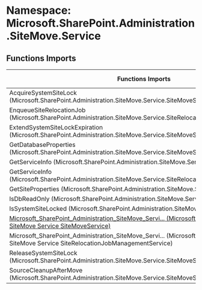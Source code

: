 # Namespace: Microsoft.SharePoint.Administration.SiteMove.Service

## Functions Imports

Functions Imports | SPO | SP 2019 | SP 2016 | SP 2013
----------|:---:|:-------:|:-------:|:-------:
AcquireSystemSiteLock (Microsoft.SharePoint.Administration.SiteMove.Service.SiteMoveService) | ✅ | ❌ | ❌ | ❌
EnqueueSiteRelocationJob (Microsoft.SharePoint.Administration.SiteMove.Service.SiteRelocationJobManagementService) | ✅ | ❌ | ❌ | ❌
ExtendSystemSiteLockExpiration (Microsoft.SharePoint.Administration.SiteMove.Service.SiteMoveService) | ✅ | ❌ | ❌ | ❌
GetDatabaseProperties (Microsoft.SharePoint.Administration.SiteMove.Service.SiteMoveService) | ✅ | ❌ | ❌ | ❌
GetServiceInfo (Microsoft.SharePoint.Administration.SiteMove.Service.SiteMoveService) | ✅ | ❌ | ❌ | ❌
GetServiceInfo (Microsoft.SharePoint.Administration.SiteMove.Service.SiteRelocationJobManagementService) | ✅ | ❌ | ❌ | ❌
GetSiteProperties (Microsoft.SharePoint.Administration.SiteMove.Service.SiteMoveService) | ✅ | ❌ | ❌ | ❌
IsDbReadOnly (Microsoft.SharePoint.Administration.SiteMove.Service.SiteMoveService) | ✅ | ❌ | ❌ | ❌
IsSystemSiteLocked (Microsoft.SharePoint.Administration.SiteMove.Service.SiteMoveService) | ✅ | ❌ | ❌ | ❌
[<span title="Microsoft_SharePoint_Administration_SiteMove_Service_SiteMoveService">Microsoft_SharePoint_Administration_SiteMove_Servi...</span> (Microsoft SharePoint Administration SiteMove Service SiteMoveService)](./Functions/Microsoft_SharePoint_Administration_SiteMove_Service_SiteMoveService.md) | ✅ | ❌ | ❌ | ❌
<span title="Microsoft_SharePoint_Administration_SiteMove_Service_SiteRelocationJobManagementService">Microsoft_SharePoint_Administration_SiteMove_Servi...</span> (Microsoft SharePoint Administration SiteMove Service SiteRelocationJobManagementService) | ✅ | ❌ | ❌ | ❌
ReleaseSystemSiteLock (Microsoft.SharePoint.Administration.SiteMove.Service.SiteMoveService) | ✅ | ❌ | ❌ | ❌
SourceCleanupAfterMove (Microsoft.SharePoint.Administration.SiteMove.Service.SiteMoveService) | ✅ | ❌ | ❌ | ❌